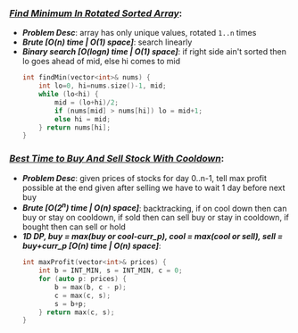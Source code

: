 ### ***[Find Minimum In Rotated Sorted Array](https://leetcode.com/problems/find-minimum-in-rotated-sorted-array/)***:
- ***Problem Desc***: array has only unique values, rotated ```1..n``` times
- ***Brute [O(n) time | O(1) space]***: search linearly
- ***Binary search [O(logn) time | O(1) space]***: if right side ain't sorted then lo goes ahead of mid, else hi comes to mid
  ```cpp
  int findMin(vector<int>& nums) {
      int lo=0, hi=nums.size()-1, mid;
      while (lo<hi) {
          mid = (lo+hi)/2;
          if (nums[mid] > nums[hi]) lo = mid+1;
          else hi = mid;
      } return nums[hi];
  }
  ```

### ***[Best Time to Buy And Sell Stock With Cooldown](https://leetcode.com/problems/best-time-to-buy-and-sell-stock-with-cooldown/)***:
- ***Problem Desc***: given prices of stocks for day 0..n-1, tell max profit possible at the end given after selling we have to wait 1 day before next buy
- ***Brute [O(2<sup>n</sup>) time | O(n) space]***: backtracking, if on cool down then can buy or stay on cooldown, if sold then can sell buy or stay in cooldown, if bought then can sell or hold
- ***1D DP, buy = max(buy or cool-curr_p), cool = max(cool or sell), sell = buy+curr_p [O(n) time | O(n) space]***:
  ```cpp
  int maxProfit(vector<int>& prices) {
      int b = INT_MIN, s = INT_MIN, c = 0;
      for (auto p: prices) {
          b = max(b, c - p);
          c = max(c, s);
          s = b+p;
      } return max(c, s);
  }
  ```
